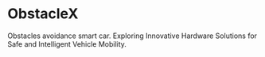 # ObstacleX
Obstacles avoidance smart car.  Exploring Innovative Hardware Solutions for Safe and  Intelligent Vehicle Mobility.
